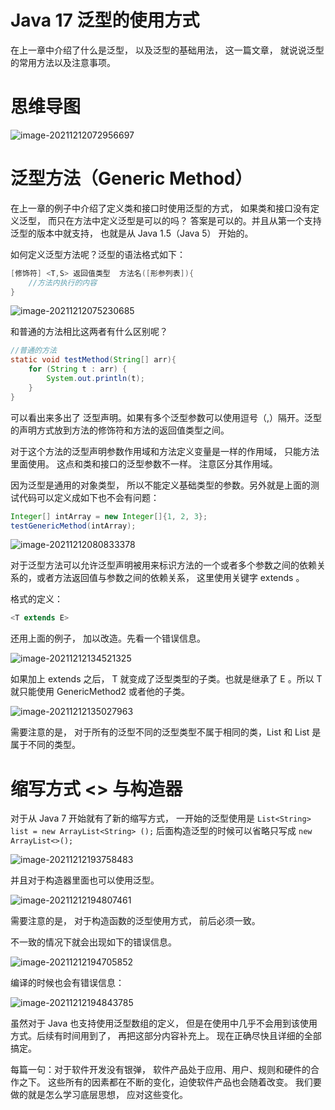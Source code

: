 # Java 17 泛型的使用方式

在上一章中介绍了什么是泛型， 以及泛型的基础用法， 这一篇文章， 就说说泛型的常用方法以及注意事项。

# 思维导图

![image-20211212072956697](https://cdn.jsdelivr.net/gh/xymiao/xymiaocdn/res/2021/202112/image-20211212072956697.png)

# 泛型方法（Generic Method）

在上一章的例子中介绍了定义类和接口时使用泛型的方式， 如果类和接口没有定义泛型， 而只在方法中定义泛型是可以的吗？ 答案是可以的。并且从第一个支持泛型的版本中就支持， 也就是从 Java 1.5（Java 5） 开始的。

如何定义泛型方法呢？泛型的语法格式如下：

```java
[修饰符] <T,S> 返回值类型  方法名([形参列表]){
	//方法内执行的内容
}
```

![image-20211212075230685](https://cdn.jsdelivr.net/gh/xymiao/xymiaocdn/res/2021/202112/image-20211212075230685.png)

和普通的方法相比这两者有什么区别呢？

```java
//普通的方法
static void testMethod(String[] arr){
	for (String t : arr) {
		System.out.println(t);
	}
}
```

可以看出来多出了 <T> 泛型声明。如果有多个泛型参数可以使用逗号（,）隔开。泛型的声明方式放到方法的修饰符和方法的返回值类型之间。

对于这个方法的泛型声明参数作用域和方法定义变量是一样的作用域， 只能方法里面使用。 这点和类和接口的泛型参数不一样。 注意区分其作用域。

因为泛型是通用的对象类型， 所以不能定义基础类型的参数。另外就是上面的测试代码可以定义成如下也不会有问题：

```java
Integer[] intArray = new Integer[]{1, 2, 3};
testGenericMethod(intArray);
```

![image-20211212080833378](https://cdn.jsdelivr.net/gh/xymiao/xymiaocdn/res/2021/202112/image-20211212080833378.png)

对于泛型方法可以允许泛型声明被用来标识方法的一个或者多个参数之间的依赖关系的，或者方法返回值与参数之间的依赖关系， 这里使用关键字 extends 。 

格式的定义：

```java
<T extends E>
```

还用上面的例子， 加以改造。先看一个错误信息。

![image-20211212134521325](https://cdn.jsdelivr.net/gh/xymiao/xymiaocdn/res/2021/202112/image-20211212134521325.png)

如果加上 extends 之后， T 就变成了泛型类型的子类。也就是继承了 E 。所以 T 就只能使用 GenericMethod2 或者他的子类。

![image-20211212135027963](https://cdn.jsdelivr.net/gh/xymiao/xymiaocdn/res/2021/202112/image-20211212135027963.png)

需要注意的是， 对于所有的泛型不同的泛型类型不属于相同的类，List<String> 和 List<Integer> 是属于不同的类型。 

# 缩写方式 <> 与构造器

对于从 Java 7 开始就有了新的缩写方式， 一开始的泛型使用是 `List<String> list = new ArrayList<String> ();` 后面构造泛型的时候可以省略只写成 `new  ArrayList<>();`

![image-20211212193758483](https://cdn.jsdelivr.net/gh/xymiao/xymiaocdn/res/2021/202112/image-20211212193758483.png)

并且对于构造器里面也可以使用泛型。 

![image-20211212194807461](https://cdn.jsdelivr.net/gh/xymiao/xymiaocdn/res/2021/202112/image-20211212194807461.png)

需要注意的是， 对于构造函数的泛型使用方式， 前后必须一致。

不一致的情况下就会出现如下的错误信息。

![image-20211212194705852](https://cdn.jsdelivr.net/gh/xymiao/xymiaocdn/res/2021/202112/image-20211212194705852.png)

编译的时候也会有错误信息：

![image-20211212194843785](https://cdn.jsdelivr.net/gh/xymiao/xymiaocdn/res/2021/202112/image-20211212194843785.png)

虽然对于 Java 也支持使用泛型数组的定义， 但是在使用中几乎不会用到该使用方式。后续有时间用到了， 再把这部分内容补充上。 现在正确尽快且详细的全部搞定。 



每篇一句：对于软件开发没有银弹， 软件产品处于应用、用户、规则和硬件的合作之下。 这些所有的因素都在不断的变化，迫使软件产品也会随着改变。 我们要做的就是怎么学习底层思想， 应对这些变化。